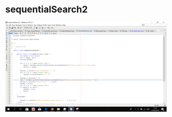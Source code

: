 # sequentialSearch2
![alt text](https://github.com/NandaPutriWangsaWardhani/sequentialSearch2/blob/master/Screenshot%20(147).png)

